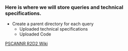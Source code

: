 ### Here is where we will store queries and technical specifications. 
* Create a parent directory for each query
   * Uploaded technical specifications 
   * Uploaded Code

[PSCANNR R2D2 Wiki](https://github.com/pSCANNER/Distributed-Methods-All/wiki/R2D2-Moore-Foundation-Wiki)
